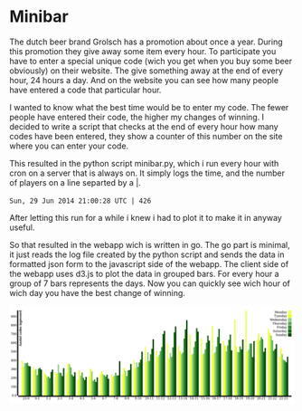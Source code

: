 Minibar
=======

The dutch beer brand Grolsch has a promotion about once a year. During this promotion they give away some item every hour.
To participate you have to enter a special unique code (wich you get when you buy some beer obviously) on their website.
The give something away at the end of every hour, 24 hours a day. And on the website you can see how many people have entered
a code that particular hour.

I wanted to know what the best time would be to enter my code. The fewer people have entered their code, the higher my changes of
winning. I decided to write a script that checks at the end of every hour how many codes have been entered, they show a counter
of this number on the site where you can enter your code.

This resulted in the python script minibar.py, which i run every hour with cron on a server that is always on. It simply logs
the time, and the number of players on a line separted by a |.

`Sun, 29 Jun 2014 21:00:28 UTC | 426`

After letting this run for a while i knew i had to plot it to make it in anyway useful.

So that resulted in the webapp wich is written in go. The go part is minimal, it just reads the log file created by the python script
and sends the data in formatted json form to the javascript side of the webapp.
The client side of the webapp uses d3.js to plot the data in grouped bars. For every hour a group of 7 bars represents the days. Now you
can quickly see wich hour of wich day you have the best change of winning.


<a href="http://grolsch.kalteronline.org"><img src="https://raw.githubusercontent.com/FreekKalter/minibar/master/example.png" alt="example"></a>
